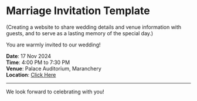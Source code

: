 # Marriage Invitation Template
(Creating a website to share wedding details and venue information with guests, and to serve as a lasting memory of the special day.)

You are warmly invited to our wedding!

**Date**: 17 Nov 2024\
**Time**: 4:00 PM to 7:30 PM\
**Venue**: Palace Auditorium, Maranchery\
**Location**: [Click Here](https://g.co/kgs/8zQY1BH)

___

We look forward to celebrating with you!

